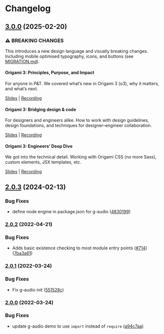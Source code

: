 # Changelog

## [3.0.0](https://github.com/Financial-Times/origami/compare/g-audio-v2.0.3...g-audio-v3.0.0) (2025-02-20)

### ⚠ BREAKING CHANGES

This introduces a new design language and visually breaking changes. Including mobile optimised typography, icons, and buttons (see [MIGRATION.md](./MIGRATION.md)).

#### Origami 3: Principles, Purpose, and Impact

For anyone in P&T. We covered what’s new in Origami 3 (o3), why it matters, and what’s next.

[Slides](https://docs.google.com/presentation/d/1Qs8RHpMrDxxP5LyrVlnsUHnS3AriRK5-IboUeneRyMs/edit#slide=id.g764506c38c_0_357) | [Recording](https://drive.google.com/file/d/1OMW9zdTOEUvWyW1trsFqL3XhpTejYelO/view)

#### Origami 3: Bridging design & code

For designers and engineers alike. How to work with design guidelines, design foundations, and techniques for designer–engineer collaboration.

[Slides](https://docs.google.com/presentation/d/1pGBKFNv-g8RbY2g3SJ7v823XBI-MQqpjHrdgg9B6bzI/edit#slide=id.g764506c38c_0_357) | [Recording](https://drive.google.com/file/d/14hWVKM690arNEWROPHx9gmebnOUa6wlM/view)

#### Origami 3: Engineers’ Deep Dive

We got into the technical detail. Working with Origami CSS (no more Sass), custom elements, JSX templates, etc.

[Slides](https://docs.google.com/presentation/d/1s1S959CwZYnd0Q89EhsDFLFUuy2HZ9UnpBVaDHDFX7A/edit#slide=id.g3347c4befb5_0_402) | [Recording](https://drive.google.com/file/d/1hDtSN8Ce_P0Vr_dv0KXuXhs5Q9aHfvAp/view)

## [2.0.3](https://github.com/Financial-Times/origami/compare/g-audio-v2.0.2...g-audio-v2.0.3) (2024-02-13)

### Bug Fixes

- define node engine in package.json for g-audio ([4830199](https://github.com/Financial-Times/origami/commit/4830199ff2f10c3d8cd0232e26318186a93354ad))

### [2.0.2](https://www.github.com/Financial-Times/origami/compare/g-audio-v2.0.1...g-audio-v2.0.2) (2022-04-21)

### Bug Fixes

- Adds basic existence checking to most module entry points ([#714](https://www.github.com/Financial-Times/origami/issues/714)) ([7ba3a61](https://www.github.com/Financial-Times/origami/commit/7ba3a61d0de2a32d3a27a225fd4258b3820c7bda))

### [2.0.1](https://www.github.com/Financial-Times/origami/compare/g-audio-v2.0.0...g-audio-v2.0.1) (2022-03-24)

### Bug Fixes

- Fix g-audio init ([551528c](https://www.github.com/Financial-Times/origami/commit/551528c996aa7894c644e53529e5f90f3208e99e))

### [2.0.0](https://www.github.com/Financial-Times/origami/compare/g-audio-v1.0.7...g-audio-v2.0.0) (2022-03-24)

### Bug Fixes

- update g-audio demo to use `import` instead of `require` ([a94c7aa](https://www.github.com/Financial-Times/origami/commit/a94c7aa166d2511a0007cb28eb81d0656989e6a5))

